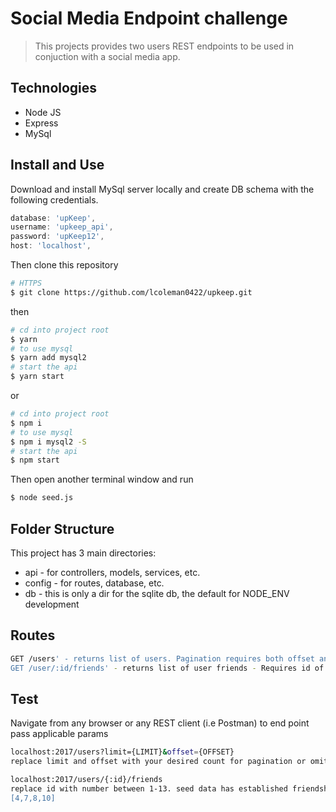 # Social Media Endpoint challenge

>  This projects provides two users REST endpoints to be used in conjuction with a social media app. 

## Technologies 

- Node JS
- Express
- MySql

## Install and Use

Download and install MySql server locally and create DB schema with the following credentials. 
 
  ```js
  database: 'upKeep',
  username: 'upkeep_api',
  password: 'upKeep12',
  host: 'localhost',
  ```


Then clone this repository

```sh
# HTTPS
$ git clone https://github.com/lcoleman0422/upkeep.git
```

then

```sh
# cd into project root
$ yarn
# to use mysql
$ yarn add mysql2
# start the api
$ yarn start
```

or

```sh
# cd into project root
$ npm i
# to use mysql
$ npm i mysql2 -S
# start the api
$ npm start
```

Then open another terminal window and run 

```sh
$ node seed.js 
```


## Folder Structure

This project has 3 main directories:

- api - for controllers, models, services, etc.
- config - for routes, database, etc.
- db - this is only a dir for the sqlite db, the default for NODE_ENV development

## Routes 
```sh
GET /users' - returns list of users. Pagination requires both offset and limit query params to be passed
GET /user/:id/friends' - returns list of user friends - Requires id of user to be passed.  
```

## Test 
Navigate from any browser or any REST client (i.e Postman) to end point pass applicable params 

```sh
localhost:2017/users?limit={LIMIT}&offset={OFFSET}
replace limit and offset with your desired count for pagination or omit both for all users

localhost:2017/users/{:id}/friends 
replace id with number between 1-13. seed data has established friendships for the following userid's
[4,7,8,10]

```





